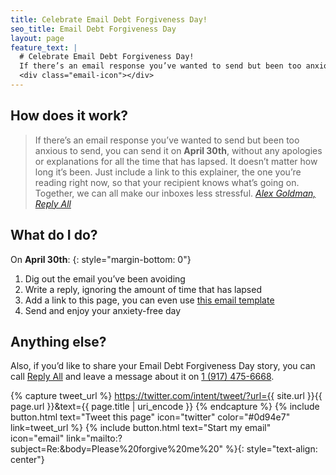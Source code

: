 ```yaml
---
title: Celebrate Email Debt Forgiveness Day!
seo_title: Email Debt Forgiveness Day
layout: page
feature_text: |
  # Celebrate Email Debt Forgiveness Day!
  If there’s an email response you’ve wanted to send but been too anxious to send, you can send it on April 30th
  <div class="email-icon"></div>
---
```


## How does it work?
> If there’s an email response you’ve wanted to send but been too anxious to send, you can send it on **April 30th**, without any apologies or explanations for all the time that has lapsed.
> It doesn’t matter how long it’s been. Just include a link to this explainer, the one you’re reading right now, so that your recipient knows what’s going on.
> Together, we can all make our inboxes less stressful.
  <cite><a href="https://email.gimletmedia.com/" title="Email Debt Forgiveness Day - Reply All">Alex Goldman, Reply All</a></cite>

## What do I do?

On **April 30th**:
{: style="margin-bottom: 0"}

1. Dig out the email you’ve been avoiding
1. Write a reply, ignoring the amount of time that has lapsed
1. Add a link to this page, you can even use [this email template](mailto:?subject=Re:&body=Please%20forgive%20me%20)
1. Send and enjoy your anxiety-free day

## Anything else?
Also, if you’d like to share your Email Debt Forgiveness Day story, you can call [Reply All](http://gimletmedia.com/show/reply-all/) and leave a message about it on [1 (917) 475-6668](tel:19174756668).

{% capture tweet_url %}
https://twitter.com/intent/tweet/?url={{ site.url }}{{ page.url }}&text={{ page.title | uri_encode }}
{% endcapture %}
{% include button.html text="Tweet this page" icon="twitter" color="#0d94e7" link=tweet_url %} {% include button.html text="Start my email" icon="email" link="mailto:?subject=Re:&body=Please%20forgive%20me%20" %}{: style="text-align: center"}
